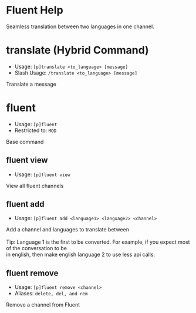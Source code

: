 # Fluent Help

Seamless translation between two languages in one channel.

# translate (Hybrid Command)
 - Usage: `[p]translate <to_language> [message] `
 - Slash Usage: `/translate <to_language> [message] `

Translate a message

# fluent
 - Usage: `[p]fluent `
 - Restricted to: `MOD`

Base command

## fluent view
 - Usage: `[p]fluent view `

View all fluent channels

## fluent add
 - Usage: `[p]fluent add <language1> <language2> <channel> `

Add a channel and languages to translate between<br/><br/>Tip: Language 1 is the first to be converted. For example, if you expect most of the conversation to be<br/>in english, then make english language 2 to use less api calls.

## fluent remove
 - Usage: `[p]fluent remove <channel> `
 - Aliases: `delete, del, and rem`

Remove a channel from Fluent


